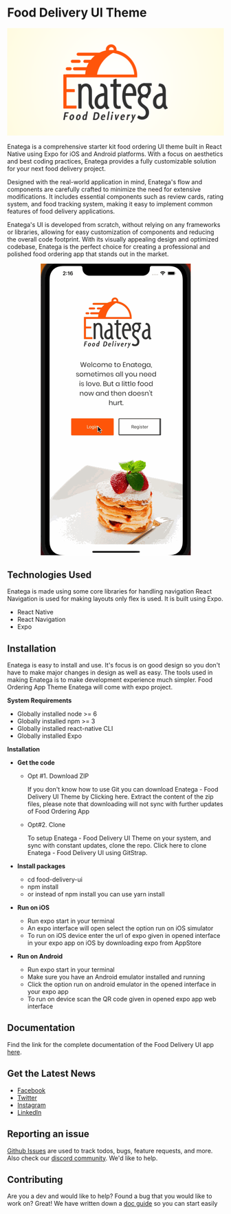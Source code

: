 # Food Delivery UI Theme

![](./contributingGuides/logo.png)

Enatega is a comprehensive starter kit food ordering UI theme built in React Native using Expo for iOS and Android platforms. With a focus on aesthetics and best coding practices, Enatega provides a fully customizable solution for your next food delivery project.

Designed with the real-world application in mind, Enatega's flow and components are carefully crafted to minimize the need for extensive modifications. It includes essential components such as review cards, rating system, and food tracking system, making it easy to implement common features of food delivery applications.

Enatega's UI is developed from scratch, without relying on any frameworks or libraries, allowing for easy customization of components and reducing the overall code footprint. With its visually appealing design and optimized codebase, Enatega is the perfect choice for creating a professional and polished food ordering app that stands out in the market.

<p align="center">
  <img src="contributingGuides/iphone.gif">
</p>

## Technologies Used

Enatega is made using some core libraries for handling navigation React Navigation is used for making layouts only flex is used. It is built using Expo.

- React Native
- React Navigation
- Expo

## Installation

Enatega is easy to install and use. It's focus is on good design so you don't have to make major changes in design as well as easy. The tools used in making Enatega is to make development experience much simpler.
Food Ordering App Theme Enatega will come with expo project.

**System Requirements**

- Globally installed node >= 6
- Globally installed npm >= 3
- Globally installed react-native CLI
- Globally installed Expo

**Installation**

- **Get the code**

  - Opt #1. Download ZIP

    If you don't know how to use Git you can download Enatega - Food Delivery UI Theme by Clicking here. Extract the content of the zip files, please note that downloading will not sync with further updates of Food Ordering App

  - Opt#2. Clone

    To setup Enatega - Food Delivery UI Theme on your system, and sync with constant updates, clone the repo. Click here to clone Enatega - Food Delivery UI using GitStrap.

- **Install packages**
  - cd food-delivery-ui
  - npm install
  - or instead of npm install you can use yarn install
- **Run on iOS**
  - Run expo start in your terminal
  - An expo interface will open select the option run on iOS simulator
  - To run on iOS device enter the url of expo given in opened interface in your expo app on iOS by downloading expo from AppStore
- **Run on Android**
  - Run expo start in your terminal
  - Make sure you have an Android emulator installed and running
  - Click the option run on android emulator in the opened interface in your expo app
  - To run on device scan the QR code given in opened expo app web interface

## Documentation

Find the link for the complete documentation of the Food Delivery UI app [here](https://sharan-gohar.gitbook.io/workspace/).

## Get the Latest News

- [Facebook](https://www.facebook.com/ninjascodeofficial)
- [Twitter](https://twitter.com/ninjascode1)
- [Instagram](https://www.instagram.com/ninjascodeofficial/)
- [LinkedIn](https://www.linkedin.com/company/14512538)

## Reporting an issue

[Github Issues](https://github.com/Ninjas-Code-official/food-delivery-ui/issues) are used to track todos, bugs, feature requests, and more.
Also check our [discord community](https://discord.gg/ef6PT6ZH). We'd like to help.

## Contributing

Are you a dev and would like to help? Found a bug that you would like to work on? Great! We have written down a [doc guide](https://sharan-gohar.gitbook.io/workspace/) so you can start easily
